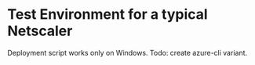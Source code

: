 # Test Environment for a typical Netscaler

Deployment script works only on Windows. Todo: create azure-cli variant.

